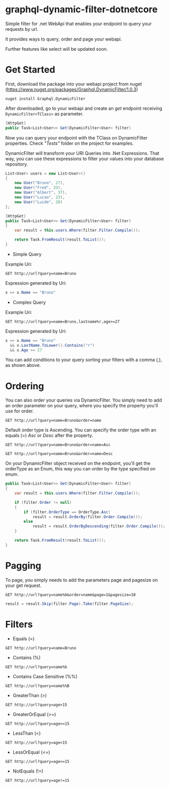 # graphql-dynamic-filter-dotnetcore
Simple filter for .net WebApi that enables your endpoint to query your requests by url.

It provides ways to query, order and page your webapi.

Further features like select will be updated soon.

# Get Started

First, download the package into your webapi project from nuget (https://www.nuget.org/packages/Graphql.DynamicFilter/1.0.3)
```batch
nuget install Graphql.DynamicFilter
```

After downloaded, go to your webapi and create an *get* endpoint receiving ``` DynamicFilter<TClass> ``` as parameter.

```C#
[HttpGet]
public Task<List<User>> Get(DynamicFilter<User> filter)
```

Now you can query your endpoint with the TClass on DynamicFilter properties. Check *"Tests"* folder on the project for examples.

DynamicFilter will transform your URI Queries into .Net Expressions. That way, you can use these expressions to filter your values into your database repository.

```C#
List<User> users = new List<User>()
{
    new User("Bruno", 27),
    new User("Fred", 33),
    new User("Albert", 37),
    new User("Lucao", 23),
    new User("Luide", 28)
};

[HttpGet]
public Task<List<User>> Get(DynamicFilter<User> filter)
{
    var result = this.users.Where(filter.Filter.Compile());

    return Task.FromResult(result.ToList());
}
```

- Simple Query

Example Uri:

```http
GET http://url?query=name=Bruno
```
Expression generated by Uri:

```C#
x => x.Name == "Bruno"
```

- Complex Query

Example Uri:

```http
GET http://url?query=name=Bruno,lastname%r,age>=27
```
Expression generated by Uri:

```C#
x => x.Name == "Bruno" 
  && x.LastName.ToLower().Contains("r") 
  && x.Age >= 27
```

You can add conditions to your query sorting your filters with a comma (,), as shown above.

# Ordering

You can also order your queries via DynamicFilter. You simply need to add an order parameter on your query, where you specify the property you'll use for order.

```http
GET http://url?query=name=Bruno&order=name
```

Default order type is Ascending. You can specify the order type with an equals (=) *Asc* or *Desc* after the property.

```http
GET http://url?query=name=Bruno&order=name=Asc

GET http://url?query=name=Bruno&order=name=Desc
```

On your DynamicFilter object received on the endpoint, you'll get the orderType as an Enum, this way you can order by the type specified on enum.

```C#
public Task<List<User>> Get(DynamicFilter<User> filter)
{
    var result = this.users.Where(filter.Filter.Compile());

    if (filter.Order != null)
    {
        if (filter.OrderType == OrderType.Asc)
            result = result.OrderBy(filter.Order.Compile());
        else
            result = result.OrderByDescending(filter.Order.Compile());
    }

    return Task.FromResult(result.ToList());
}
```

# Pagging

To page, you simply needs to add the parameters page and pagesize on your get request.

```http
GET http://url?query=name%b&order=name&page=1&pagesize=10
```

```C#
result = result.Skip(filter.Page).Take(filter.PageSize);
```

# Filters

- Equals (=)

```http
GET http://url?query=name=Bruno
```

- Contains (%)

```http
GET http://url?query=name%b
```

- Contains Case Sensitive (%%)

```http
GET http://url?query=name%%B
```

- GreaterThan (>)

```http
GET http://url?query=age>15
```

- GreaterOrEqual (>=)

```http
GET http://url?query=age>=15
```

- LessThan (<)

```http
GET http://url?query=age<15
```

- LessOrEqual (<=)

```http
GET http://url?query=age<=15
```

- NotEquals (!=)

```http
GET http://url?query=age!=15
```
